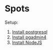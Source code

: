 # Spots

Setup:
1. [Install postgresql](https://tecadmin.net/install-postgresql-server-on-ubuntu/) 
2. [Install pgadmin4](https://tecadmin.net/install-pgadmin4-on-ubuntu/)
3. [Install NodeJS](https://linuxize.com/post/how-to-install-node-js-on-ubuntu-18.04/)
	